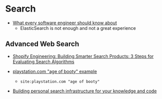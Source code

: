 Search
======

* [What every software engineer should know about](https://scribe.rip/p/what-every-software-engineer-should-know-about-search-27d1df99f80d)
    * ElasticSearch is not enough and not a great experience

Advanced Web Search
-------------------

* [Shopify Engineering: Building Smarter Search Products: 3 Steps for Evaluating Search Algorithms](https://shopify.engineering/evaluating-search-algorithms)

* [playstation.com "age of booty" example](https://www.google.com/search?q=site%3Aplaystation.com+%E2%80%9Cage+of+booty%22)
    * `site:playstation.com "age of booty"`

* [Building personal search infrastructure for your knowledge and code](https://beepb00p.xyz/pkm-search.html)